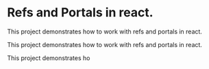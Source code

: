 # Refs and Portals in react.

This project demonstrates how to work with refs and portals in react.

This project demonstrates how to work with refs and portals in react.

This project demonstrates ho